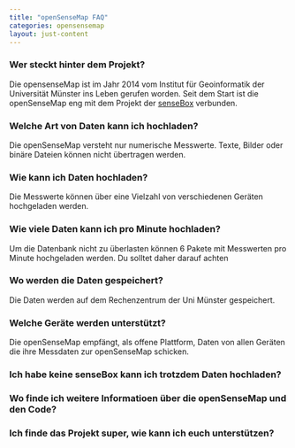 ```yaml
---
title: "openSenseMap FAQ"
categories: opensensemap
layout: just-content
---
```


### Wer steckt hinter dem Projekt?
Die opensenseMap ist im Jahr 2014 vom Institut für Geoinformatik der Universität Münster ins Leben gerufen worden. Seit dem Start ist die openSenseMap eng mit dem Projekt der [senseBox](https://sensebox.de) verbunden. 


### Welche Art von Daten kann ich hochladen?
Die openSenseMap versteht nur numerische Messwerte. Texte, Bilder oder binäre Dateien können nicht übertragen werden.

### Wie kann ich Daten hochladen?
Die Messwerte können über eine Vielzahl von verschiedenen Geräten hochgeladen werden. 

### Wie viele Daten kann ich pro Minute hochladen?
Um die Datenbank nicht zu überlasten können 6 Pakete mit Messwerten pro Minute hochgeladen werden. Du solltet daher darauf achten 

### Wo werden die Daten gespeichert?
Die Daten werden auf dem Rechenzentrum der Uni Münster gespeichert.

### Welche Geräte werden unterstützt?
Die openSenseMap empfängt, als offene Plattform, Daten von allen Geräten die ihre Messdaten zur openSenseMap schicken.

### Ich habe keine senseBox kann ich trotzdem Daten hochladen?


### Wo finde ich weitere Informatioen über die openSenseMap und den Code?

### Ich finde das Projekt super, wie kann ich euch unterstützen?